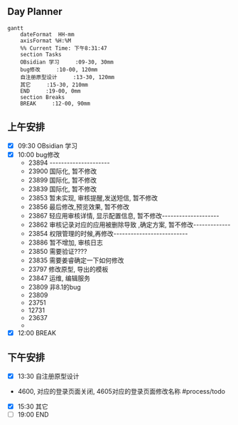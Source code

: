 ## Day Planner
```mermaid
gantt
    dateFormat  HH-mm
    axisFormat %H:%M
    %% Current Time: 下午8:31:47
    section Tasks
    OBsidian 学习     :09-30, 30mm
    bug修改     :10-00, 120mm
    自注册原型设计     :13-30, 120mm
    其它     :15-30, 210mm
    END     :19-00, 0mm
    section Breaks
    BREAK     :12-00, 90mm
```

## 上午安排
- [x] 09:30 OBsidian 学习
- [x] 10:00 bug修改
	- 23894 ---------------------
	- 23900 国际化, 暂不修改
	- 23899 国际化, 暂不修改
	- 23839 国际化, 暂不修改
	- 23853 暂未实现, 审核提醒,发送短信, 暂不修改
	- 23856 最后修改,预览效果, 暂不修改
	- 23867 轻应用审核详情, 显示配置信息,   暂不修改--------------------
	- 23862 审核记录对应的应用被删除导致 ,确定方案, 暂不修改-------------
	- 23854 权限管理的时候,再修改--------------------------
	- 23886 暂不增加, 审核日志
	- 23850 需要验证????
	- 23835 需要姜睿确定一下如何修改
	- 23797 修改原型, 导出的模板
	- 23847 运维, 编辑服务
	- 23809 非8.1的bug
	- 23809 
	- 23751 
	- 12731 
	- 23637 
	- 
- [x] 12:00 BREAK

## 下午安排
- [x] 13:30 自注册原型设计
- 4600, 对应的登录页面关闭, 4605对应的登录页面修改名称 #process/todo 
- [x] 15:30 其它
- [ ] 19:00 END